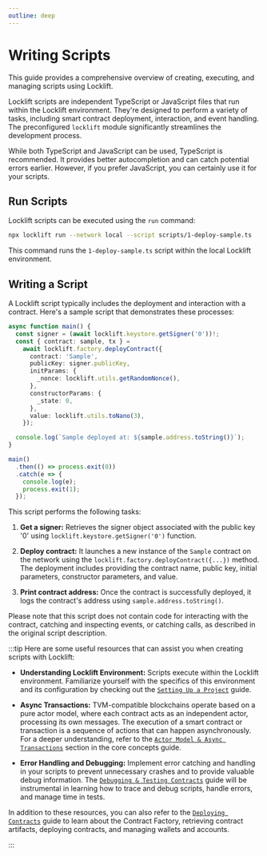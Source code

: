 ```yaml
---
outline: deep
---
```


# Writing Scripts

This guide provides a comprehensive overview of creating, executing, and managing scripts using Locklift.

Locklift scripts are independent TypeScript or JavaScript files that run within the Locklift environment. They're designed to perform a variety of tasks, including smart contract deployment, interaction, and event handling. The preconfigured `locklift` module significantly streamlines the development process.

While both TypeScript and JavaScript can be used, TypeScript is recommended. It provides better autocompletion and can catch potential errors earlier. However, if you prefer JavaScript, you can certainly use it for your scripts.

## Run Scripts

Locklift scripts can be executed using the `run` command:

```bash
npx locklift run --network local --script scripts/1-deploy-sample.ts
```

This command runs the `1-deploy-sample.ts` script within the local Locklift environment.

## Writing a Script

A Locklift script typically includes the deployment and interaction with a contract. Here's a sample script that demonstrates these processes:

```typescript
async function main() {
  const signer = (await locklift.keystore.getSigner('0'))!;
  const { contract: sample, tx } =
    await locklift.factory.deployContract({
      contract: 'Sample',
      publicKey: signer.publicKey,
      initParams: {
        _nonce: locklift.utils.getRandomNonce(),
      },
      constructorParams: {
        _state: 0,
      },
      value: locklift.utils.toNano(3),
    });

  console.log(`Sample deployed at: ${sample.address.toString()}`);
}

main()
  .then(() => process.exit(0))
  .catch(e => {
    console.log(e);
    process.exit(1);
  });
```

This script performs the following tasks:

1. **Get a signer:** Retrieves the signer object associated with the public key '0' using `locklift.keystore.getSigner('0')` function.

2. **Deploy contract:** It launches a new instance of the `Sample` contract on the network using the `locklift.factory.deployContract({...})` method. The deployment includes providing the contract name, public key, initial parameters, constructor parameters, and value.

3. **Print contract address:** Once the contract is successfully deployed, it logs the contract's address using `sample.address.toString()`.

Please note that this script does not contain code for interacting with the contract, catching and inspecting events, or catching calls, as described in the original script description.

:::tip
Here are some useful resources that can assist you when creating scripts with Locklift:

- **Understanding Locklift Environment:** Scripts execute within the Locklift environment. Familiarize yourself with the specifics of this environment and its configuration by checking out the [`Setting Up a Project`](./setting-up-a-project.md) guide.

- **Async Transactions:** TVM-compatible blockchains operate based on a pure actor model, where each contract acts as an independent actor, processing its own messages. The execution of a smart contract or transaction is a sequence of actions that can happen asynchronously. For a deeper understanding, refer to the [`Actor Model & Async Transactions`](./../concepts/transaction-finalization.md#actor-model--async-transactions) section in the core concepts guide.
- **Error Handling and Debugging:** Implement error catching and handling in your scripts to prevent unnecessary crashes and to provide valuable debug information. The [`Debugging & Testing Contracts`](./debug-test-contracts.md) guide will be instrumental in learning how to trace and debug scripts, handle errors, and manage time in tests.

In addition to these resources, you can also refer to the [`Deploying Contracts`](./deploying-contracts.md) guide to learn about the Contract Factory, retrieving contract artifacts, deploying contracts, and managing wallets and accounts.

:::
